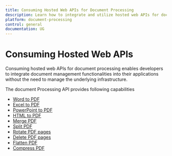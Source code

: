 ```yaml
---
title: Consuming Hosted Web APIs for Document Processing
description: Learn how to integrate and utilize hosted web APIs for document processing, enabling seamless integration of functionalities like Word to PDF, Excel to PDF, PowerPoint to PDF conversion, HTML to PDF conversion, PDF manipulation (merge, split, rotate, delete, flatten, compress) into your applications. Focus on leveraging document management capabilities without managing infrastructure.
platform: document-processing
control: general
documentation: UG
---
```

# Consuming Hosted Web APIs

Consuming hosted web APIs for document processing enables developers to integrate document management functionalities into their applications without the need to manage the underlying infrastructure. 

The document Processing API provides following capabilities

- [Word to PDF](https://www.syncfusion.com/document-processing/web-api/consume_apis/word-to-pdf)
- [Excel to PDF](https://www.syncfusion.com/document-processing/web-api/consume_apis/excel-to-pdf)
- [PowerPoint to PDF](https://www.syncfusion.com/document-processing/web-api/consume_apis/powerpoint-to-pdf)
- [HTML to PDF](https://www.syncfusion.com/document-processing/web-api/consume_apis/html-to-pdf)
- [Merge PDF](https://www.syncfusion.com/document-processing/web-api/consume_apis/merge-pdf)
- [Split PDF](https://www.syncfusion.com/document-processing/web-api/consume_apis/split-pdf")
- [Rotate PDF pages](https://www.syncfusion.com/document-processing/web-api/consume_apis/rotate-pdf-pages")
- [Delete PDF pages](https://www.syncfusion.com/document-processing/web-api/consume_apis/delete-pdf-pages)
- [Flatten PDF](https://www.syncfusion.com/document-processing/web-api/consume_apis/flatten-pdf)
- [Compress PDF](https://www.syncfusion.com/document-processing/web-api/consume_apis/compress-pdf)